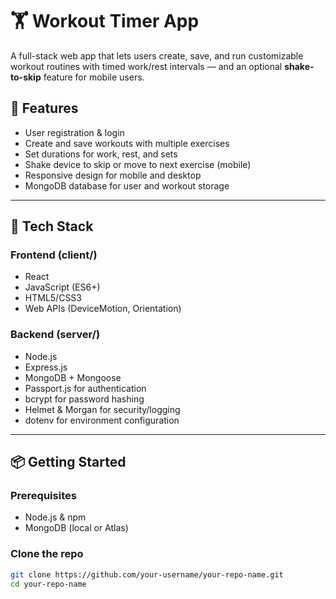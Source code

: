 # 🏋️ Workout Timer App

A full-stack web app that lets users create, save, and run customizable workout routines with timed work/rest intervals — and an optional **shake-to-skip** feature for mobile users.

## 🚀 Features

- User registration & login
- Create and save workouts with multiple exercises
- Set durations for work, rest, and sets
- Shake device to skip or move to next exercise (mobile)
- Responsive design for mobile and desktop
- MongoDB database for user and workout storage

---

## 🧰 Tech Stack

### Frontend (client/)
- React
- JavaScript (ES6+)
- HTML5/CSS3
- Web APIs (DeviceMotion, Orientation)

### Backend (server/)
- Node.js
- Express.js
- MongoDB + Mongoose
- Passport.js for authentication
- bcrypt for password hashing
- Helmet & Morgan for security/logging
- dotenv for environment configuration

---

## 📦 Getting Started

### Prerequisites
- Node.js & npm
- MongoDB (local or Atlas)

### Clone the repo

```bash
git clone https://github.com/your-username/your-repo-name.git
cd your-repo-name

